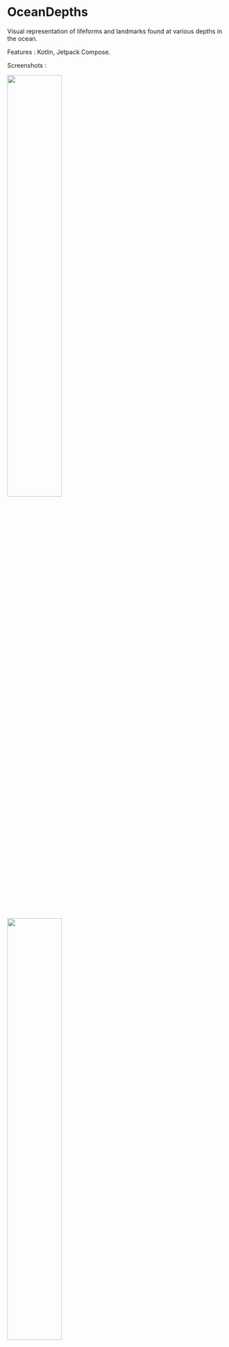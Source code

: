# OceanDepths
Visual representation of lifeforms and landmarks found at various depths in the ocean.

Features : Kotlin, Jetpack Compose.

Screenshots :

<img src="https://i.imgur.com/nJ420Ab.jpg" width=50% height=50%>
<img src="https://i.imgur.com/uAGYm6y.jpg" width=50% height=50%>
<img src="https://i.imgur.com/JEaIBJl.jpg" width=50% height=50%>
<img src="https://i.imgur.com/zLReYPw.jpg" width=50% height=50%>
<img src="https://i.imgur.com/sjGm4Fz.jpg" width=50% height=50%>

